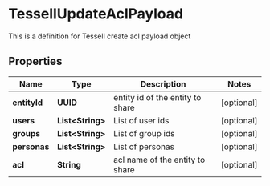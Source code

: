 

# TessellUpdateAclPayload

This is a definition for Tessell create acl payload object

## Properties

Name | Type | Description | Notes
------------ | ------------- | ------------- | -------------
**entityId** | **UUID** | entity id of the entity to share |  [optional]
**users** | **List&lt;String&gt;** | List of user ids |  [optional]
**groups** | **List&lt;String&gt;** | List of group ids |  [optional]
**personas** | **List&lt;String&gt;** | List of personas |  [optional]
**acl** | **String** | acl name of the entity to share |  [optional]



